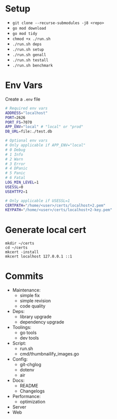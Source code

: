 # Setup

- `git clone --recurse-submodules -j8 <repo>`
- `go mod download`
- `go mod tidy`
- `chmod +x ./run.sh`
- `./run.sh deps`
- `./run.sh setup`
- `./run.sh genall`
- `./run.sh testall`
- `./run.sh benchmark`

# Env Vars

Create a `.env` file
```sh
# Required env vars
ADDRESS="localhost"
PORT=2626
PORT_FS=7070
APP_ENV="local" # "local" or "prod"
DB_URL=file:./test.db

# Optional env vars
# Only applicable if APP_ENV="local"
# 0 Debug
# 1 Info
# 2 Warn
# 3 Error
# 4 DPanic
# 5 Panic
# 6 Fatal
LOG_MIN_LEVEL=1
USESSL=0
USEHTTP2=1

# Only applicable if USESSL=1
CERTPATH="/home/<user>/certs/localhost+2.pem"
KEYPATH="/home/<user>/certs/localhost+2-key.pem"
```

# Generate local cert

```
mkdir ~/certs
cd ~/certs
mkcert -install
mkcert localhost 127.0.0.1 ::1
```

# Commits
- Maintenance:
    - simple fix
    - simple revision
    - code quality
- Deps:
    - library upgrade
    - dependency upgrade
- Toolings:
    - go tools
    - dev tools
- Script:
    - run.sh
    - cmd/thumbnailify_images.go
- Config:
    - git-chglog
    - dotenv
    - air
- Docs:
    - README
    - Changelogs
- Performance:
    - optimization
- Server
- Web
